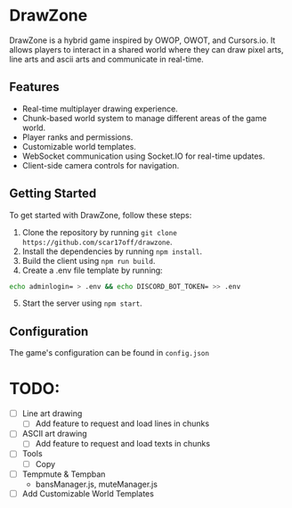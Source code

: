 # DrawZone

DrawZone is a hybrid game inspired by OWOP, OWOT, and Cursors.io. It allows players to interact in a shared world where they can draw pixel arts, line arts and ascii arts and communicate in real-time.

## Features

- Real-time multiplayer drawing experience.
- Chunk-based world system to manage different areas of the game world.
- Player ranks and permissions.
- Customizable world templates.
- WebSocket communication using Socket.IO for real-time updates.
- Client-side camera controls for navigation.

## Getting Started

To get started with DrawZone, follow these steps:

1. Clone the repository by running `git clone https://github.com/scar17off/drawzone`.
2. Install the dependencies by running `npm install`.
3. Build the client using `npm run build`.
4. Create a .env file template by running:
```bash
echo adminlogin= > .env && echo DISCORD_BOT_TOKEN= >> .env
```
5. Start the server using `npm start`.

## Configuration

The game's configuration can be found in `config.json`

# TODO:
- [ ] Line art drawing
  - [ ] Add feature to request and load lines in chunks
- [ ] ASCII art drawing
  - [ ] Add feature to request and load texts in chunks
- [ ] Tools
  - [ ] Copy
- [ ] Tempmute & Tempban
  - bansManager.js, muteManager.js
- [ ] Add Customizable World Templates
